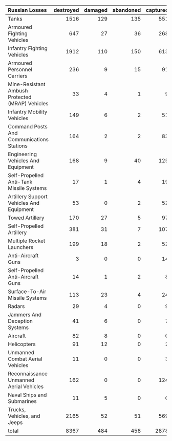 | Russian Losses                                   |   destroyed |   damaged |   abandoned |   captured |   total |
|:-------------------------------------------------|------------:|----------:|------------:|-----------:|--------:|
| Tanks                                            |        1516 |       129 |         135 |        551 |    2331 |
| Armoured Fighting Vehicles                       |         647 |        27 |          36 |        268 |     978 |
| Infantry Fighting Vehicles                       |        1912 |       110 |         150 |        613 |    2785 |
| Armoured Personnel Carriers                      |         236 |         9 |          15 |         91 |     351 |
| Mine-Resistant Ambush Protected  (MRAP) Vehicles |          33 |         4 |           1 |          9 |      47 |
| Infantry Mobility Vehicles                       |         149 |         6 |           2 |         51 |     208 |
| Command Posts And Communications Stations        |         164 |         2 |           2 |         83 |     251 |
| Engineering Vehicles And Equipment               |         168 |         9 |          40 |        125 |     342 |
| Self-Propelled Anti-Tank Missile Systems         |          17 |         1 |           4 |         19 |      41 |
| Artillery Support Vehicles And Equipment         |          53 |         0 |           2 |         52 |     107 |
| Towed Artillery                                  |         170 |        27 |           5 |         97 |     299 |
| Self-Propelled Artillery                         |         381 |        31 |           7 |        107 |     526 |
| Multiple Rocket Launchers                        |         199 |        18 |           2 |         52 |     271 |
| Anti-Aircraft Guns                               |           3 |         0 |           0 |         14 |      17 |
| Self-Propelled Anti-Aircraft Guns                |          14 |         1 |           2 |          8 |      25 |
| Surface-To-Air Missile Systems                   |         113 |        23 |           4 |         24 |     164 |
| Radars                                           |          29 |         4 |           0 |          9 |      42 |
| Jammers And Deception Systems                    |          41 |         6 |           0 |          7 |      54 |
| Aircraft                                         |          82 |         8 |           0 |          0 |      90 |
| Helicopters                                      |          91 |        12 |           0 |          2 |     105 |
| Unmanned Combat Aerial Vehicles                  |          11 |         0 |           0 |          3 |      14 |
| Reconnaissance Unmanned Aerial Vehicles          |         162 |         0 |           0 |        124 |     286 |
| Naval Ships and Submarines                       |          11 |         5 |           0 |          0 |      16 |
| Trucks, Vehicles, and Jeeps                      |        2165 |        52 |          51 |        569 |    2837 |
| total                                            |        8367 |       484 |         458 |       2878 |   12187 |